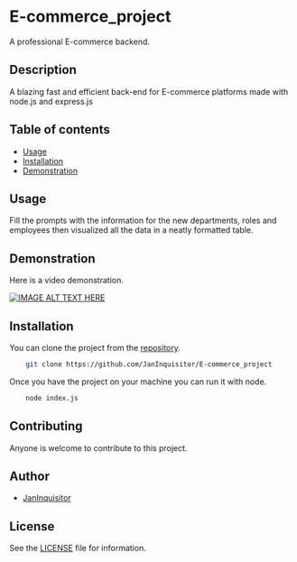 # E-commerce_project

A professional E-commerce backend.

## Description

A blazing fast and efficient back-end for E-commerce platforms made with node.js and express.js

## Table of contents

* [Usage](#Usage)
* [Installation](#Installation)
* [Demonstration](#Demonstration)

## Usage

Fill the prompts with the information for the new departments, roles and employees then visualized all the data in a
neatly formatted table.

## Demonstration

Here is a video demonstration.

[![IMAGE ALT TEXT HERE](http://img.youtube.com/vi/ORQIenmIA_Q/0.jpg)](https://youtu.be/ORQIenmIA_Q)

## Installation

You can clone the project from the [repository](https://github.com/JanInquisitor/E-commerce_project).

```bash
    git clone https://github.com/JanInquisitor/E-commerce_project
```

Once you have the project on your machine you can run it with node.

```bash
    node index.js
```

## Contributing

Anyone is welcome to contribute to this project.

## Author

* [JanInquisitor](https://github.com/JanInquisitor)

## License

See the [LICENSE](https://github.com/JanInquisitor) file for information.